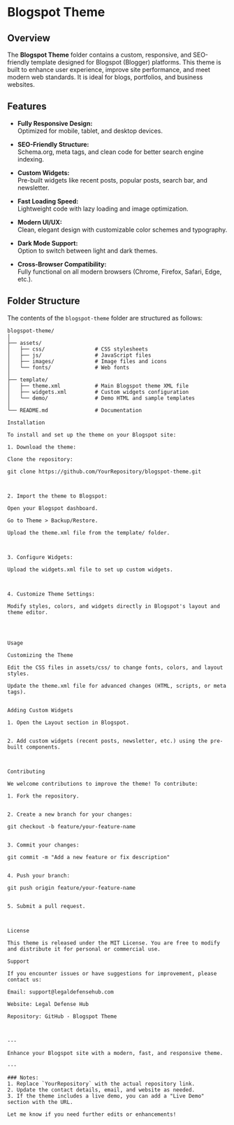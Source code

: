 

# Blogspot Theme

## Overview

The **Blogspot Theme** folder contains a custom, responsive, and SEO-friendly template designed for Blogspot (Blogger) platforms. This theme is built to enhance user experience, improve site performance, and meet modern web standards. It is ideal for blogs, portfolios, and business websites.

## Features

- **Fully Responsive Design:**  
  Optimized for mobile, tablet, and desktop devices.

- **SEO-Friendly Structure:**  
  Schema.org, meta tags, and clean code for better search engine indexing.

- **Custom Widgets:**  
  Pre-built widgets like recent posts, popular posts, search bar, and newsletter.

- **Fast Loading Speed:**  
  Lightweight code with lazy loading and image optimization.

- **Modern UI/UX:**  
  Clean, elegant design with customizable color schemes and typography.

- **Dark Mode Support:**  
  Option to switch between light and dark themes.

- **Cross-Browser Compatibility:**  
  Fully functional on all modern browsers (Chrome, Firefox, Safari, Edge, etc.).

## Folder Structure

The contents of the `blogspot-theme` folder are structured as follows:

```plaintext
blogspot-theme/
│
├── assets/
│   ├── css/                # CSS stylesheets
│   ├── js/                 # JavaScript files
│   ├── images/             # Image files and icons
│   └── fonts/              # Web fonts
│
├── template/
│   ├── theme.xml           # Main Blogspot theme XML file
│   ├── widgets.xml         # Custom widgets configuration
│   └── demo/               # Demo HTML and sample templates
│
└── README.md               # Documentation

Installation

To install and set up the theme on your Blogspot site:

1. Download the theme:

Clone the repository:

git clone https://github.com/YourRepository/blogspot-theme.git



2. Import the theme to Blogspot:

Open your Blogspot dashboard.

Go to Theme > Backup/Restore.

Upload the theme.xml file from the template/ folder.



3. Configure Widgets:

Upload the widgets.xml file to set up custom widgets.



4. Customize Theme Settings:

Modify styles, colors, and widgets directly in Blogspot's layout and theme editor.




Usage

Customizing the Theme

Edit the CSS files in assets/css/ to change fonts, colors, and layout styles.

Update the theme.xml file for advanced changes (HTML, scripts, or meta tags).


Adding Custom Widgets

1. Open the Layout section in Blogspot.


2. Add custom widgets (recent posts, newsletter, etc.) using the pre-built components.



Contributing

We welcome contributions to improve the theme! To contribute:

1. Fork the repository.


2. Create a new branch for your changes:

git checkout -b feature/your-feature-name


3. Commit your changes:

git commit -m "Add a new feature or fix description"


4. Push your branch:

git push origin feature/your-feature-name


5. Submit a pull request.



License

This theme is released under the MIT License. You are free to modify and distribute it for personal or commercial use.

Support

If you encounter issues or have suggestions for improvement, please contact us:

Email: support@legaldefensehub.com

Website: Legal Defense Hub

Repository: GitHub - Blogspot Theme



---

Enhance your Blogspot site with a modern, fast, and responsive theme.

---

### Notes:
1. Replace `YourRepository` with the actual repository link.
2. Update the contact details, email, and website as needed.
3. If the theme includes a live demo, you can add a "Live Demo" section with the URL.

Let me know if you need further edits or enhancements!

